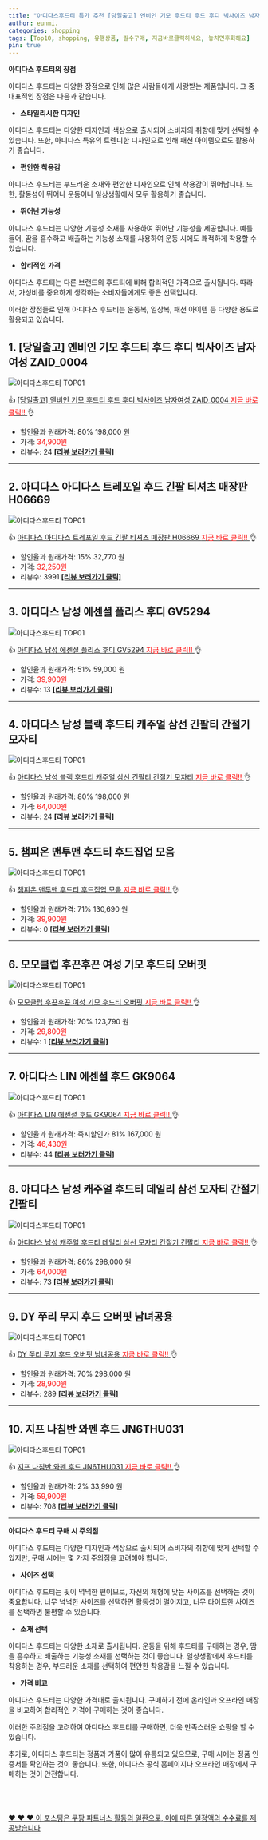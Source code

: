 ```yaml
---
title: "아디다스후드티 특가 추천 [당일출고] 엔비인 기모 후드티 후드 후디 빅사이즈 남자여성 ZAID_0004 비교 장점"
author: eunmi.
categories: shopping
tags: [Top10, shopping, 유행상품, 필수구매, 지금바로클릭하세요, 놓치면후회해요]
pin: true
---
```

**아디다스 후드티의 장점**

아디다스 후드티는 다양한 장점으로 인해 많은 사람들에게 사랑받는 제품입니다. 그 중 대표적인 장점은 다음과 같습니다.

* **스타일리시한 디자인**

아디다스 후드티는 다양한 디자인과 색상으로 출시되어 소비자의 취향에 맞게 선택할 수 있습니다. 또한, 아디다스 특유의 트렌디한 디자인으로 인해 패션 아이템으로도 활용하기 좋습니다.

* **편안한 착용감**

아디다스 후드티는 부드러운 소재와 편안한 디자인으로 인해 착용감이 뛰어납니다. 또한, 활동성이 뛰어나 운동이나 일상생활에서 모두 활용하기 좋습니다.

* **뛰어난 기능성**

아디다스 후드티는 다양한 기능성 소재를 사용하여 뛰어난 기능성을 제공합니다. 예를 들어, 땀을 흡수하고 배출하는 기능성 소재를 사용하여 운동 시에도 쾌적하게 착용할 수 있습니다.

* **합리적인 가격**

아디다스 후드티는 다른 브랜드의 후드티에 비해 합리적인 가격으로 출시됩니다. 따라서, 가성비를 중요하게 생각하는 소비자들에게도 좋은 선택입니다.

이러한 장점들로 인해 아디다스 후드티는 운동복, 일상복, 패션 아이템 등 다양한 용도로 활용되고 있습니다.

   

## 1. [당일출고] 엔비인 기모 후드티 후드 후디 빅사이즈 남자여성 ZAID_0004

![아디다스후드티 TOP01](https://thumbnail8.coupangcdn.com/thumbnails/remote/230x230ex/image/vendor_inventory/f7b0/4de3d3c0f2c62a76945c637b1da311807d2a204907d9a06d74ab11f07cdf.jpg)


👍 [[당일출고] 엔비인 기모 후드티 후드 후디 빅사이즈 남자여성 ZAID_0004 <font color=red> 지금 바로 클릭!! </font> ](https://link.coupang.com/re/AFFSDP?lptag=AF3617701&subid=GithubCoopas&pageKey=7638734924&traceid=V0-153&itemId=20355276944&vendorItemId=87439573045) 👌 


- 할인율과 원래가격: 80%  198,000   원
- 가격: <span style='color:red'>34,900원</span>
- 리뷰수: 24  [**[리뷰 보러가기 클릭]**](https://link.coupang.com/re/AFFSDP?lptag=AF3617701&subid=GithubCoopas&pageKey=7638734924&traceid=V0-153&itemId=20355276944&vendorItemId=87439573045)

---


   

## 2. 아디다스 아디다스 트레포일 후드 긴팔 티셔츠 매장판 H06669

![아디다스후드티 TOP01](https://thumbnail7.coupangcdn.com/thumbnails/remote/230x230ex/image/vendor_inventory/312c/12aec5e4cc610c2ed66c3539940368b328661fdc30c58395c3be83563757.jpg)


👍 [아디다스 아디다스 트레포일 후드 긴팔 티셔츠 매장판 H06669 <font color=red> 지금 바로 클릭!! </font> ](https://link.coupang.com/re/AFFSDP?lptag=AF3617701&subid=GithubCoopas&pageKey=7284987865&traceid=V0-153&itemId=18607052225&vendorItemId=85765186520) 👌 


- 할인율과 원래가격: 15%  32,770   원
- 가격: <span style='color:red'>32,250원</span>
- 리뷰수: 3991  [**[리뷰 보러가기 클릭]**](https://link.coupang.com/re/AFFSDP?lptag=AF3617701&subid=GithubCoopas&pageKey=7284987865&traceid=V0-153&itemId=18607052225&vendorItemId=85765186520)

---


   

## 3. 아디다스 남성 에센셜 플리스 후디 GV5294

![아디다스후드티 TOP01](https://thumbnail10.coupangcdn.com/thumbnails/remote/230x230ex/image/vendor_inventory/d8ff/ae6366c05e3a7e94624b7e9245393118a1ecba2882355c87eb99f0152604.jpg)


👍 [아디다스 남성 에센셜 플리스 후디 GV5294 <font color=red> 지금 바로 클릭!! </font> ](https://link.coupang.com/re/AFFSDP?lptag=AF3617701&subid=GithubCoopas&pageKey=6945407736&traceid=V0-153&itemId=16855877401&vendorItemId=84302872959) 👌 


- 할인율과 원래가격: 51%  59,000   원
- 가격: <span style='color:red'>39,900원</span>
- 리뷰수: 13  [**[리뷰 보러가기 클릭]**](https://link.coupang.com/re/AFFSDP?lptag=AF3617701&subid=GithubCoopas&pageKey=6945407736&traceid=V0-153&itemId=16855877401&vendorItemId=84302872959)

---


   

## 4. 아디다스 남성 블랙 후드티 캐주얼 삼선 긴팔티 간절기 모자티

![아디다스후드티 TOP01](https://thumbnail7.coupangcdn.com/thumbnails/remote/230x230ex/image/vendor_inventory/fce5/ae2b1433e80b21fdb8b3950ff807e195ac58ba2a4386141f23bb956cff4c.jpg)


👍 [아디다스 남성 블랙 후드티 캐주얼 삼선 긴팔티 간절기 모자티 <font color=red> 지금 바로 클릭!! </font> ](https://link.coupang.com/re/AFFSDP?lptag=AF3617701&subid=GithubCoopas&pageKey=7099865515&traceid=V0-153&itemId=17719362796&vendorItemId=84884190588) 👌 


- 할인율과 원래가격: 80%  198,000   원
- 가격: <span style='color:red'>64,000원</span>
- 리뷰수: 24  [**[리뷰 보러가기 클릭]**](https://link.coupang.com/re/AFFSDP?lptag=AF3617701&subid=GithubCoopas&pageKey=7099865515&traceid=V0-153&itemId=17719362796&vendorItemId=84884190588)

---


   

## 5. 챔피온 맨투맨 후드티 후드집업 모음

![아디다스후드티 TOP01](https://thumbnail8.coupangcdn.com/thumbnails/remote/230x230ex/image/vendor_inventory/a9cc/138ab63a2a238ca64575ac9b0a40335d35de79b47d210c053ffd3e87fe2a.jpg)


👍 [챔피온 맨투맨 후드티 후드집업 모음 <font color=red> 지금 바로 클릭!! </font> ](https://link.coupang.com/re/AFFSDP?lptag=AF3617701&subid=GithubCoopas&pageKey=7632945343&traceid=V0-153&itemId=20262688783&vendorItemId=87350121283) 👌 


- 할인율과 원래가격: 71%  130,690   원
- 가격: <span style='color:red'>39,900원</span>
- 리뷰수: 0  [**[리뷰 보러가기 클릭]**](https://link.coupang.com/re/AFFSDP?lptag=AF3617701&subid=GithubCoopas&pageKey=7632945343&traceid=V0-153&itemId=20262688783&vendorItemId=87350121283)

---


   

## 6. 모모클럽 후끈후끈 여성 기모 후드티 오버핏

![아디다스후드티 TOP01](https://thumbnail10.coupangcdn.com/thumbnails/remote/230x230ex/image/vendor_inventory/b799/8a2058096ae74b965f65be450b4140a63e917de934ba95c4323fc35b7394.jpg)


👍 [모모클럽 후끈후끈 여성 기모 후드티 오버핏 <font color=red> 지금 바로 클릭!! </font> ](https://link.coupang.com/re/AFFSDP?lptag=AF3617701&subid=GithubCoopas&pageKey=7650111449&traceid=V0-153&itemId=20352747316&vendorItemId=87405562505) 👌 


- 할인율과 원래가격: 70%  123,790   원
- 가격: <span style='color:red'>29,800원</span>
- 리뷰수: 1  [**[리뷰 보러가기 클릭]**](https://link.coupang.com/re/AFFSDP?lptag=AF3617701&subid=GithubCoopas&pageKey=7650111449&traceid=V0-153&itemId=20352747316&vendorItemId=87405562505)

---


   

## 7. 아디다스 LIN 에센셜 후드 GK9064

![아디다스후드티 TOP01](https://thumbnail6.coupangcdn.com/thumbnails/remote/230x230ex/image/retail/images/2023/03/08/18/4/a7169453-4a55-4b99-9f4a-e09e7d2e37e5.png)


👍 [아디다스 LIN 에센셜 후드 GK9064 <font color=red> 지금 바로 클릭!! </font> ](https://link.coupang.com/re/AFFSDP?lptag=AF3617701&subid=GithubCoopas&pageKey=7184078711&traceid=V0-153&itemId=18124177083&vendorItemId=85275190519) 👌 


- 할인율과 원래가격: 즉시할인가 81%  167,000   원
- 가격: <span style='color:red'>46,430원</span>
- 리뷰수: 44  [**[리뷰 보러가기 클릭]**](https://link.coupang.com/re/AFFSDP?lptag=AF3617701&subid=GithubCoopas&pageKey=7184078711&traceid=V0-153&itemId=18124177083&vendorItemId=85275190519)

---


   

## 8. 아디다스 남성 캐주얼 후드티 데일리 삼선 모자티 간절기 긴팔티

![아디다스후드티 TOP01](https://thumbnail7.coupangcdn.com/thumbnails/remote/230x230ex/image/vendor_inventory/093e/dcf35cef790f21ee456bdcdb11e26e6dee1f0109264586c234982e99445b.jpg)


👍 [아디다스 남성 캐주얼 후드티 데일리 삼선 모자티 간절기 긴팔티 <font color=red> 지금 바로 클릭!! </font> ](https://link.coupang.com/re/AFFSDP?lptag=AF3617701&subid=GithubCoopas&pageKey=7314947667&traceid=V0-153&itemId=18748035793&vendorItemId=84884084891) 👌 


- 할인율과 원래가격: 86%  298,000   원
- 가격: <span style='color:red'>64,000원</span>
- 리뷰수: 73  [**[리뷰 보러가기 클릭]**](https://link.coupang.com/re/AFFSDP?lptag=AF3617701&subid=GithubCoopas&pageKey=7314947667&traceid=V0-153&itemId=18748035793&vendorItemId=84884084891)

---


   

## 9. DY 쭈리 무지 후드 오버핏 남녀공용

![아디다스후드티 TOP01](https://thumbnail9.coupangcdn.com/thumbnails/remote/230x230ex/image/vendor_inventory/9913/45c6091a4848b7028aa0d4e83ed15b9faa62dfa8dbff2944f3a0d6adbd0a.jpg)


👍 [DY 쭈리 무지 후드 오버핏 남녀공용 <font color=red> 지금 바로 클릭!! </font> ](https://link.coupang.com/re/AFFSDP?lptag=AF3617701&subid=GithubCoopas&pageKey=6720592200&traceid=V0-153&itemId=15629236215&vendorItemId=82901428276) 👌 


- 할인율과 원래가격: 70%  298,000   원
- 가격: <span style='color:red'>28,900원</span>
- 리뷰수: 289  [**[리뷰 보러가기 클릭]**](https://link.coupang.com/re/AFFSDP?lptag=AF3617701&subid=GithubCoopas&pageKey=6720592200&traceid=V0-153&itemId=15629236215&vendorItemId=82901428276)

---


   

## 10. 지프 나침반 와펜 후드 JN6THU031

![아디다스후드티 TOP01](https://thumbnail7.coupangcdn.com/thumbnails/remote/230x230ex/image/retail/images/1384201843962269-e5a6c561-df7d-494e-8ef0-d88f38630d68.jpg)


👍 [지프 나침반 와펜 후드 JN6THU031 <font color=red> 지금 바로 클릭!! </font> ](https://link.coupang.com/re/AFFSDP?lptag=AF3617701&subid=GithubCoopas&pageKey=6683351950&traceid=V0-153&itemId=15419433757&vendorItemId=82639238781) 👌 


- 할인율과 원래가격: 2%  33,990   원
- 가격: <span style='color:red'>59,900원</span>
- 리뷰수: 708  [**[리뷰 보러가기 클릭]**](https://link.coupang.com/re/AFFSDP?lptag=AF3617701&subid=GithubCoopas&pageKey=6683351950&traceid=V0-153&itemId=15419433757&vendorItemId=82639238781)

---
**아디다스 후드티 구매 시 주의점**

아디다스 후드티는 다양한 디자인과 색상으로 출시되어 소비자의 취향에 맞게 선택할 수 있지만, 구매 시에는 몇 가지 주의점을 고려해야 합니다.

* **사이즈 선택**

아디다스 후드티는 핏이 넉넉한 편이므로, 자신의 체형에 맞는 사이즈를 선택하는 것이 중요합니다. 너무 넉넉한 사이즈를 선택하면 활동성이 떨어지고, 너무 타이트한 사이즈를 선택하면 불편할 수 있습니다.

* **소재 선택**

아디다스 후드티는 다양한 소재로 출시됩니다. 운동을 위해 후드티를 구매하는 경우, 땀을 흡수하고 배출하는 기능성 소재를 선택하는 것이 좋습니다. 일상생활에서 후드티를 착용하는 경우, 부드러운 소재를 선택하여 편안한 착용감을 느낄 수 있습니다.

* **가격 비교**

아디다스 후드티는 다양한 가격대로 출시됩니다. 구매하기 전에 온라인과 오프라인 매장을 비교하여 합리적인 가격에 구매하는 것이 좋습니다.

이러한 주의점을 고려하여 아디다스 후드티를 구매하면, 더욱 만족스러운 쇼핑을 할 수 있습니다.

추가로, 아디다스 후드티는 정품과 가품이 많이 유통되고 있으므로, 구매 시에는 정품 인증서를 확인하는 것이 좋습니다. 또한, 아디다스 공식 홈페이지나 오프라인 매장에서 구매하는 것이 안전합니다.<br><br><br><br><br> [ ❤ ❤ ❤ 이 포스팅은 쿠팡 파트너스 활동의 일환으로, 이에 따른 일정액의 수수료를 제공받습니다](https://link.coupang.com/a/bcEFyh)